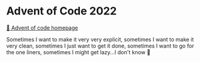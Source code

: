 # Advent of Code 2022 

[🔗 Advent of code homepage](https://adventofcode.com/2022)

Sometimes I want to make it very very explicit, sometimes I want to make it very clean, sometimes I just want to get it done, sometimes I want to go for the one liners, sometimes I might get lazy...I don't know 💁

